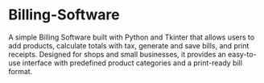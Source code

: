 # Billing-Software
A simple Billing Software built with Python and Tkinter that allows users to add products, calculate totals with tax, generate and save bills, and print receipts. Designed for shops and small businesses, it provides an easy-to-use interface with predefined product categories and a print-ready bill format.
